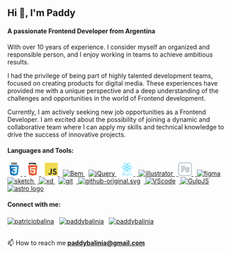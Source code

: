 ## Hi 👋, I'm Paddy

#### A passionate Frontend Developer from Argentina


With over 10 years of experience. I consider myself an organized and responsible person, and I enjoy working in teams to achieve ambitious results.

I had the privilege of being part of highly talented development teams, focused on creating products for digital media. These experiences have provided me with a unique perspective and a deep understanding of the challenges and opportunities in the world of Frontend development.

Currently, I am actively seeking new job opportunities as a Frontend Developer. I am excited about the possibility of joining a dynamic and collaborative team where I can apply my skills and technical knowledge to drive the success of innovative projects.
 <h4>Languages and Tools:</h4>
        <p> <a href="https://www.w3schools.com/css/" target="_blank" rel="noreferrer" title="CSS"> <img
                    src="https://raw.githubusercontent.com/devicons/devicon/master/icons/css3/css3-original-wordmark.svg"
                    alt="css3" width="30" height="30" /> </a>
            &nbsp;<a href="https://www.w3.org/html/" target="_blank" rel="noreferrer" title="HTML"> <img
                    src="https://raw.githubusercontent.com/devicons/devicon/master/icons/html5/html5-original-wordmark.svg"
                    alt="html5" width="30" height="30" /> </a>
            &nbsp;
            <a href="https://developer.mozilla.org/en-US/docs/Web/JavaScript" target="_blank" rel="noreferrer" title="JavaScript"> <img
                    src="https://raw.githubusercontent.com/devicons/devicon/master/icons/javascript/javascript-original.svg"
                    alt="javascript" width="30" height="30" /> </a>
            &nbsp;
           <a href="https://getbem.com/" target="_blank" rel="noreferrer" title="Bem"> <img
                    src="https://profilinator.rishav.dev/skills-assets/bem.svg"
                    alt="Bem" width="30" height="30" /> </a>
            &nbsp;
            <a href="https://jquery.com/" target="_blank" rel="noreferrer" title="jQuery"> <img
                    src="https://cdn.jsdelivr.net/gh/devicons/devicon/icons/jquery/jquery-original.svg"
                    alt="jQuery" width="30" height="30" /> </a>
            &nbsp;
            <a href="https://reactjs.org/" target="_blank" rel="noreferrer" title="ReactJS"> <img
                    src="https://raw.githubusercontent.com/devicons/devicon/master/icons/react/react-original-wordmark.svg"
                    alt="react" width="30" height="30" /> </a>
            &nbsp;<a href="https://www.adobe.com/in/products/illustrator.html" target="_blank" rel="noreferrer" title="Illustrator"> <img
                    src="https://www.vectorlogo.zone/logos/adobe_illustrator/adobe_illustrator-icon.svg"
                    alt="illustrator" width="30" height="30" /> </a>
            &nbsp;<a href="https://www.photoshop.com/en" target="_blank" rel="noreferrer" title="Photoshop"> <img
                    src="https://raw.githubusercontent.com/devicons/devicon/master/icons/photoshop/photoshop-line.svg"
                    alt="photoshop" width="30" height="30" /> </a>
            &nbsp;<a href="https://www.figma.com/" target="_blank" rel="noreferrer" title="Figma"> <img
                    src="https://www.vectorlogo.zone/logos/figma/figma-icon.svg" alt="figma" width="30" height="30" /></a>
           &nbsp;
            <a href="https://www.sketch.com/" target="_blank" rel="noreferrer" title="Sketch">
                <img src="https://www.vectorlogo.zone/logos/sketchapp/sketchapp-icon.svg" alt="sketch" width="30"
                    height="30" /> </a>
            &nbsp;<a href="https://www.adobe.com/products/xd.html" target="_blank" rel="noreferrer" title="XD" > <img
                    src="https://cdn.jsdelivr.net/gh/devicons/devicon/icons/xd/xd-plain.svg" alt="xd" width="30" height="30" /> </a>
         &nbsp;
            <a href="https://git-scm.com/" target="_blank" rel="noreferrer" title="Git"> <img src="https://www.vectorlogo.zone/logos/git-scm/git-scm-icon.svg" alt="git" width="30" height="30"/></a>
         &nbsp;<a href="https://github.com/" target="_blank" rel="noreferrer" title="GitHub"> <img src="https://cdn.jsdelivr.net/gh/devicons/devicon/icons/github/github-original.svg" alt="github-original.svg" width="30" height="30" /></a>
         &nbsp;<a href="https://code.visualstudio.com/" target="_blank" rel="noreferrer" title="Sisual Studio Code"> <img src="https://cdn.jsdelivr.net/gh/devicons/devicon/icons/vscode/vscode-original.svg" alt="VScode" width="30" height="30" /></a>
         &nbsp;<a href="https://gulpjs.com/" target="_blank" rel="noreferrer" title="GulpJS"> <img src="https://cdn.jsdelivr.net/gh/devicons/devicon/icons/gulp/gulp-plain.svg" alt="GulpJS" width="30" height="30" /></a>
         <a href="https://astro.build/" target="_blank" rel="noreferrer" title="Astro"><img src="https://cdn.simpleicons.org/astro/FF5D01" height="40" alt="astro logo"  />
          </a>
        </p>

<h4 >Connect with me:</h4>
<p >
<a href="https://linkedin.com/in/patriciobalina-frontend-developer" target="blank" title="Linkedin"><img align="center" src="https://raw.githubusercontent.com/rahuldkjain/github-profile-readme-generator/master/src/images/icons/Social/linked-in-alt.svg" alt="patriciobalina" height="20" width="20" /></a>
&nbsp;
<a href="https://fb.com/paddybalinia" target="blank" title="Facebook"><img align="center" src="https://raw.githubusercontent.com/rahuldkjain/github-profile-readme-generator/master/src/images/icons/Social/facebook.svg" alt="paddybalinia" height="20" width="20" /></a>
&nbsp;
<a href="https://instagram.com/paddybalinia" target="blank" title="Instagram"><img align="center" src="https://raw.githubusercontent.com/rahuldkjain/github-profile-readme-generator/master/src/images/icons/Social/instagram.svg" alt="paddybalinia" height="20" width="20" /></a>
</p>

<br> 📫 How to reach me **paddybalinia@gmail.com**



###

<!--
**paddybalinia/paddybalinia** is a ✨ _special_ ✨ repository because its `README.md` (this file) appears on your GitHub profile.

Here are some ideas to get you started:

- 🔭 I’m currently working on ...
- 🌱 I’m currently learning ...
- 👯 I’m looking to collaborate on ...
- 🤔 I’m looking for help with ...
- 💬 Ask me about ...
- 📫 How to reach me: ...
- 😄 Pronouns: ...
- ⚡ Fun fact: ...
-->
